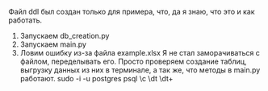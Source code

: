 Файл ddl был создан только для примера, что, да я знаю, что это и как работать.
1. Запускаем db_creation.py
2. Запускаем main.py
3. Ловим ошибку из-за файла example.xlsx
Я не стал заморачиваться с файлом, переделывать его.
Просто проверяем создание таблиц, выгрузку данных из них в терминале, а так же, что методы в main.py работают.
sudo -i -u postgres
psql
\c
\dt
\dt+
